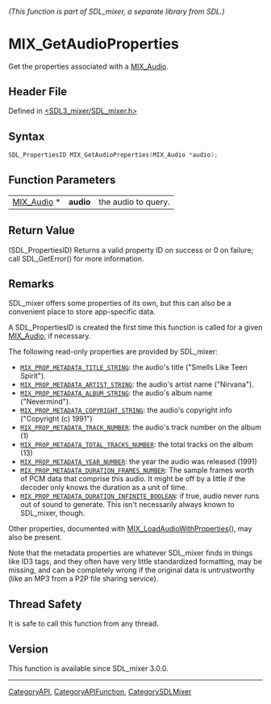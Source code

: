###### (This function is part of SDL_mixer, a separate library from SDL.)
# MIX_GetAudioProperties

Get the properties associated with a [MIX_Audio](MIX_Audio).

## Header File

Defined in [<SDL3_mixer/SDL_mixer.h>](https://github.com/libsdl-org/SDL_mixer/blob/main/include/SDL3_mixer/SDL_mixer.h)

## Syntax

```c
SDL_PropertiesID MIX_GetAudioProperties(MIX_Audio *audio);
```

## Function Parameters

|                          |           |                     |
| ------------------------ | --------- | ------------------- |
| [MIX_Audio](MIX_Audio) * | **audio** | the audio to query. |

## Return Value

(SDL_PropertiesID) Returns a valid property ID on success or 0 on failure;
call SDL_GetError() for more information.

## Remarks

SDL_mixer offers some properties of its own, but this can also be a
convenient place to store app-specific data.

A SDL_PropertiesID is created the first time this function is called for a
given [MIX_Audio](MIX_Audio), if necessary.

The following read-only properties are provided by SDL_mixer:

- [`MIX_PROP_METADATA_TITLE_STRING`](MIX_PROP_METADATA_TITLE_STRING): the
  audio's title ("Smells Like Teen Spirit").
- [`MIX_PROP_METADATA_ARTIST_STRING`](MIX_PROP_METADATA_ARTIST_STRING): the
  audio's artist name ("Nirvana").
- [`MIX_PROP_METADATA_ALBUM_STRING`](MIX_PROP_METADATA_ALBUM_STRING): the
  audio's album name ("Nevermind").
- [`MIX_PROP_METADATA_COPYRIGHT_STRING`](MIX_PROP_METADATA_COPYRIGHT_STRING):
  the audio's copyright info ("Copyright (c) 1991")
- [`MIX_PROP_METADATA_TRACK_NUMBER`](MIX_PROP_METADATA_TRACK_NUMBER): the
  audio's track number on the album (1)
- [`MIX_PROP_METADATA_TOTAL_TRACKS_NUMBER`](MIX_PROP_METADATA_TOTAL_TRACKS_NUMBER):
  the total tracks on the album (13)
- [`MIX_PROP_METADATA_YEAR_NUMBER`](MIX_PROP_METADATA_YEAR_NUMBER): the
  year the audio was released (1991)
- [`MIX_PROP_METADATA_DURATION_FRAMES_NUMBER`](MIX_PROP_METADATA_DURATION_FRAMES_NUMBER):
  The sample frames worth of PCM data that comprise this audio. It might be
  off by a little if the decoder only knows the duration as a unit of time.
- [`MIX_PROP_METADATA_DURATION_INFINITE_BOOLEAN`](MIX_PROP_METADATA_DURATION_INFINITE_BOOLEAN):
  if true, audio never runs out of sound to generate. This isn't
  necessarily always known to SDL_mixer, though.

Other properties, documented with
[MIX_LoadAudioWithProperties](MIX_LoadAudioWithProperties)(), may also be
present.

Note that the metadata properties are whatever SDL_mixer finds in things
like ID3 tags, and they often have very little standardized formatting, may
be missing, and can be completely wrong if the original data is
untrustworthy (like an MP3 from a P2P file sharing service).

## Thread Safety

It is safe to call this function from any thread.

## Version

This function is available since SDL_mixer 3.0.0.

----
[CategoryAPI](CategoryAPI), [CategoryAPIFunction](CategoryAPIFunction), [CategorySDLMixer](CategorySDLMixer)

